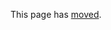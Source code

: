 This page has [moved](https://github.com/RevolutionAnalytics/RHadoop/blob/master/rmr/docs/tutorial.md).
